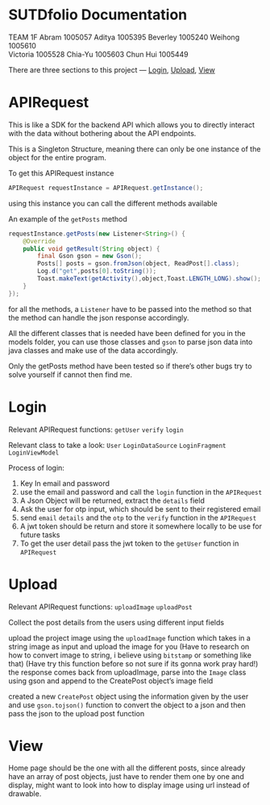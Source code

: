 # SUTDfolio Documentation

  
TEAM 1F
Abram 1005057
Aditya 1005395
Beverley 1005240
Weihong 1005610  
Victoria 1005528 
Chia-Yu 1005603
Chun Hui 1005449




There are three sections to this project — [Login](#Login), [Upload](#Upload), [View](#View)

# APIRequest

This is like a SDK for the backend API which allows you to directly interact with the data without bothering about the API endpoints.

This is a Singleton Structure, meaning there can only be one instance of the object for the entire program.

To get this APIRequest instance 

```java
APIRequest requestInstance = APIRequest.getInstance();
```

using this instance you can call the different methods available

An example of the `getPosts` method

```java
requestInstance.getPosts(new Listener<String>() {
    @Override
    public void getResult(String object) {
        final Gson gson = new Gson();
        Posts[] posts = gson.fromJson(object, ReadPost[].class);
        Log.d("get",posts[0].toString());
        Toast.makeText(getActivity(),object,Toast.LENGTH_LONG).show();
    }
});
```

for all the methods, a `Listener` have to be passed into the method so that the method can handle the json response accordingly.

All the different classes that is needed have been defined for you in the models folder, you can use those classes and `gson` to parse json data into java classes and make use of the data accordingly.

Only the getPosts method have been tested so if there’s other bugs try to solve yourself if cannot then find me.

# Login

Relevant APIRequest functions: `getUser` `verify` `login`

Relevant class to take a look: `User` `LoginDataSource` `LoginFragment` `LoginViewModel`

Process of login:

1. Key In email and password
2. use the email and password and call the `login` function in the `APIRequest`
3. A Json Object will be returned, extract the `details` field
4. Ask the user for otp input, which should be sent to their registered email
5. send `email` `details` and the `otp` to the `verify` function in the `APIRequest`
6. A jwt token should be return and store it somewhere locally to be use for future tasks
7. To get the user detail pass the jwt token to the `getUser` function in `APIRequest`

# Upload

Relevant APIRequest functions: `uploadImage` `uploadPost` 

Collect the post details from the users using different input fields

upload the project image using the `uploadImage` function which takes in a string image as input and upload the image for you (Have to research on how to convert image to string, i believe using `bitstamp` or something like that) (Have try this function before so not sure if its gonna work pray hard!) the response comes back from uploadImage, parse into the `Image` class using gson and append to the CreatePost object’s image field

created a new `CreatePost` object using the information given by the user and use `gson.tojson()` function to convert the object to a json and then pass the json to the upload post function

# View

Home page should be the one with all the different posts, since already have an array of post objects, just have to render them one by one and display, might want to look into how to display image using url instead of drawable.
